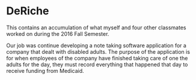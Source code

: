 # DeRiche
 This contains an accumulation of what myself and four other classmates worked on during the 2016 Fall Semester.
 
 Our job was continue developing a note taking software application for a company that dealt with disabled adults.
 The purpose of the application is for when employees of the company have finished taking care of one the adults 
 for the day, they must record everything that happened that day to receive funding from Medicaid.
